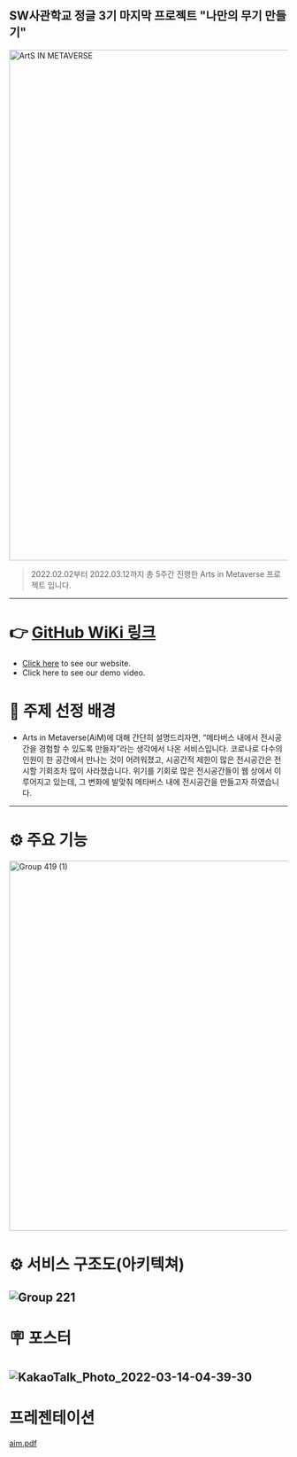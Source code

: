 ## SW사관학교 정글 3기 마지막 프로젝트 "나만의 무기 만들기"

<img width="922" alt="ArtS IN METAVERSE" src="https://user-images.githubusercontent.com/45518265/158076337-b5f96181-330c-4360-a120-2142df7281ee.png">

> 2022.02.02부터 2022.03.12까지 총 5주간 진행한 Arts in Metaverse 프로젝트 입니다.

---

# 👉 [GitHub WiKi 링크](https://github.com/fredkeemhaus/FRONT/wiki)
- [Click here](https://dev-team-aim.com) to see our website.
- Click here to see our demo video.

# 📝 주제 선정 배경
- Arts in Metaverse(AiM)에 대해 간단히 설명드리자면, “메타버스 내에서 전시공간을 경험할 수 있도록 만들자”라는 생각에서 나온 서비스입니다. 코로나로 다수의 인원이 한 공간에서 만나는 것이 어려워졌고, 시공간적 제한이 많은 전시공간은 전시할 기회조차 많이 사라졌습니다. 위기를 기회로 많은 전시공간들이 웹 상에서 이루어지고 있는데, 그 변화에 발맞춰 메타버스 내에 전시공간을 만들고자 하였습니다.
---

# ⚙️ 주요 기능
<img width="668" alt="Group 419 (1)" src="https://user-images.githubusercontent.com/45518265/158076091-282371eb-8d40-452b-b752-f2dbeba48314.png">



# ⚙️ 서비스 구조도(아키텍쳐)
![Group 221](https://user-images.githubusercontent.com/45518265/158076085-3ada3235-114e-4517-8676-ee3e9c317e06.png)
---

# 🪧 포스터
![KakaoTalk_Photo_2022-03-14-04-39-30](https://user-images.githubusercontent.com/45518265/158076156-4855ae07-1655-4784-95f3-f59d50ae3713.jpeg)
---

# 프레젠테이션
[aim.pdf](https://github.com/fredkeemhaus/FRONT/files/8240451/aim.pdf)
